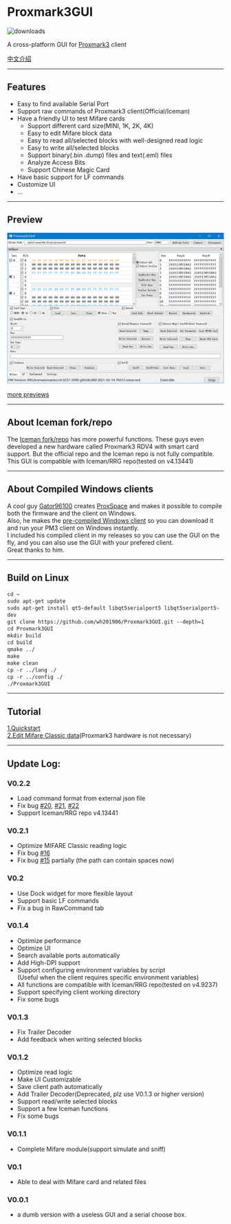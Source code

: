# Proxmark3GUI
![downloads](https://img.shields.io/github/downloads/wh201906/Proxmark3GUI/total)  

A cross-platform GUI for [Proxmark3](https://github.com/Proxmark/proxmark3) client

[中文介绍](doc/README/README_zh_CN.md)

***

## Features

+ Easy to find available Serial Port
+ Support raw commands of Proxmark3 client(Official/Iceman)
+ Have a friendly UI to test Mifare cards
    + Support different card size(MINI, 1K, 2K, 4K)
    + Easy to edit Mifare block data
    + Easy to read all/selected blocks with well-designed read logic
    + Easy to write all/selected blocks
    + Support binary(.bin .dump) files and text(.eml) files
    + Analyze Access Bits
    + Support Chinese Magic Card
+ Have basic support for LF commands
+ Customize UI  
+ ...  

***

## Preview
![preview](doc/README/preview.png)  

[more previews](doc/preview/previews.md)  

***

## About Iceman fork/repo

The [Iceman fork/repo](https://github.com/RfidResearchGroup/proxmark3) has more powerful functions. These guys even developed a new hardware called Proxmark3 RDV4 with smart card support. But the official repo and the Iceman repo is not fully compatible.  
This GUI is compatible with Iceman/RRG repo(tested on v4.13441)  

***

## About Compiled Windows clients

A cool guy [Gator96100](https://github.com/Gator96100) creates [ProxSpace](https://github.com/Gator96100/ProxSpace) and makes it possible to compile both the firmware and the client on Windows.  
Also, he makes the [pre-compiled Windows client](https://www.proxmarkbuilds.org/) so you can download it and run your PM3 client on Windows instantly.  
I included his compiled client in my releases so you can use the GUI on the fly, and you can also use the GUI with your prefered client.  
Great thanks to him.  

***

## Build on Linux

    cd ~
    sudo apt-get update
    sudo apt-get install qt5-default libqt5serialport5 libqt5serialport5-dev 
    git clone https://github.com/wh201906/Proxmark3GUI.git --depth=1
    cd Proxmark3GUI
    mkdir build
    cd build
    qmake ../
    make
    make clean
    cp -r ../lang ./
    cp -r ../config ./
    ./Proxmark3GUI

***
## Tutorial

[1.Quickstart](doc/tutorial/Quickstart/quickstart.md)  
[2.Edit Mifare Classic data](doc/tutorial/Edit_Mifare_Classic_data/Edit_Mifare_Classic_data.md)(Proxmark3 hardware is not necessary)  
***

## Update Log:

### V0.2.2
+ Load command format from external json file  
+ Fix bug [#20](https://github.com/wh201906/Proxmark3GUI/issues/20), [#21](https://github.com/wh201906/Proxmark3GUI/issues/21), [#22](https://github.com/wh201906/Proxmark3GUI/issues/22)  
+ Support Iceman/RRG repo v4.13441

### V0.2.1
+ Optimize MIFARE Classic reading logic  
+ Fix bug [#16](https://github.com/wh201906/Proxmark3GUI/issues/16)  
+ Fix bug [#15](https://github.com/wh201906/Proxmark3GUI/issues/15) partially (the path can contain spaces now)  

### V0.2
+ Use Dock widget for more flexible layout  
+ Support basic LF commands  
+ Fix a bug in RawCommand tab  

### V0.1.4
+ Optimize performance  
+ Optimize UI  
+ Search available ports automatically  
+ Add High-DPI support  
+ Support configuring environment variables by script  
(Useful when the client requires specific environment variables)  
+ All functions are compatible with Iceman/RRG repo(tested on v4.9237)  
+ Support specifying client working directory
+ Fix some bugs

### V0.1.3
+ Fix Trailer Decoder
+ Add feedback when writing selected blocks

### V0.1.2
+ Optimize read logic
+ Make UI Customizable
+ Save client path automatically
+ Add Trailer Decoder(Deprecated, plz use V0.1.3 or higher version)
+ Support read/write selected blocks
+ Support a few Iceman functions
+ Fix some bugs

### V0.1.1
+ Complete Mifare module(support simulate and sniff)

### V0.1
+ Able to deal with Mifare card and related files

### V0.0.1
+ a dumb version with a useless GUI and a serial choose box.